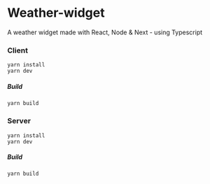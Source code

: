 # Weather-widget

A weather widget made with React, Node &amp; Next - using Typescript

### Client

```
yarn install
yarn dev
```

##### Build

```
yarn build
```

### Server

```
yarn install
yarn dev
```

##### Build

```
yarn build
```
